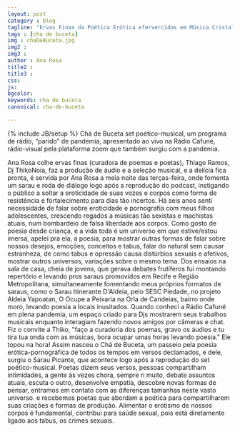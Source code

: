 ```yaml
---
layout: post
category : blog
tagline: "Ervas Finas da Poética Erótica efervercidas em Música Cristalina. 📚🎶"
tags : [cha de buceta]
img : chaDeBuceta.jpg
img2 : 
img3 : 
author : Ana Rosa
title2 : 
title3 : 
css: 
js: 
bgcolor: 
keywords: cha de buceta
canonical: cha-de-buceta

---
```

{% include JB/setup %}
Chá de Buceta set poético-musical, um programa de rádio, “parido” de pandemia, apresentado ao vivo na Rádio Cafuné, rádio-visual pela plataforma zoom que também surgiu com a pandemia.

<!--more-->
<p><h7>A</h7>na Rosa colhe ervas finas (curadora de poemas e poetas), Thiago Ramos, Dj ThikoNoia, faz a produção de
áudio e a seleção musical, e a delícia fica pronta, é servida por Ana Rosa a meia noite das terças-feira,
onde fomenta um sarau e roda de diálogo logo após a reprodução do podcast, instigando o público a soltar
a eroticidade de suas vozes e corpos como forma de resistência e fortalecimento para dias tão incertos.
Há seis anos senti necessidade de falar sobre eroticidade e pornografia com meus filhos
adolescentes, crescendo regados a músicas tão sexistas e machistas atuais, num bombardeio de falsa
liberdade aos corpos. Como gosto de poesia desde criança, e a vida toda é um universo em que
estive/estou imersa, apelei pra ela, a poesia, para mostrar outras formas de falar sobre nossos desejos,
emoções, conceitos e tabus, falar do natural sem causar estranheza, de como tabus e opressão causa
distúrbios sexuais e afetivos, mostrar outros universos, variações sobre o mesmo tema. Dos ensaios na sala
de casa, cheia de jovens, que gerava debates frutíferos fui montando repertório e levando pros saraus
promovidos em Recife e Região Metropolitana, simultaneamente fomentando meus próprios formatos de
saraus, como o Sarau Itinerante D'Aldeia, pelo SESC Piedade, no projeto Aldeia Yapoatan, O Ocupe a
Peixaria na Orla de Candeias, bairro onde moro, levando poesia a locais inusitados.
Quando conheci a Rádio Cafuné em plena pandemia, um espaço criado para Djs mostrarem seus trabalhos
musicais enquanto interagiam fazendo novos amigos por câmeras e chat.
Fiz o convite a Thiko, "faço a curadoria dos poemas, gravo os áudios e tu tira tua onda com as músicas,
bora ocupar umas horas levando poesia." Ele topou na hora! Assim nasceu o Chá de Buceta, um passeio
pela poesia erótica-pornográfica de todos os tempos em versos declamados, e dele, surgiu o Sarau Picante,
que acontece logo após a reprodução do set poético-musical. Poetas dizem seus versos, pessoas
compartilham intimidades, a gente às vezes chora, sempre ri muito, debate assuntos atuais, escuta o outro,
desenvolve empatia, descobre novas formas de pensar, entramos em contato com as diferenças tamanhas
neste vasto universo. e recebemos poetas que abordam a poética para compartilharem suas criações e
formas de produção.
Alimentar o erotismo de nossos corpos é fundamental, contribui para saúde sexual, pois está
diretamente ligado aos tabus, os crimes sexuais.</p>
